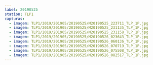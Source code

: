 ```yaml
---
label: 20190525
station: TLP1
capturas:
  - imagem: TLP1/2019/201905/20190525/M20190525_223711_TLP_1P.jpg
  - imagem: TLP1/2019/201905/20190525/M20190525_231135_TLP_1P.jpg
  - imagem: TLP1/2019/201905/20190525/M20190525_231158_TLP_1P.jpg
  - imagem: TLP1/2019/201905/20190525/M20190526_023643_TLP_1P.jpg
  - imagem: TLP1/2019/201905/20190525/M20190526_060136_TLP_1P.jpg
  - imagem: TLP1/2019/201905/20190525/M20190526_070719_TLP_1P.jpg
  - imagem: TLP1/2019/201905/20190525/M20190526_075508_TLP_1P.jpg
  - imagem: TLP1/2019/201905/20190525/M20190526_082517_TLP_1P.jpg
---
```

